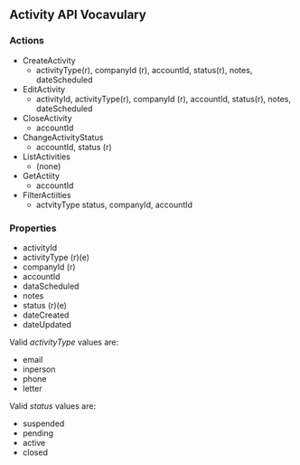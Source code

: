 ## Activity API Vocavulary

### Actions

 * CreateActivity
   * activityType(r), companyId (r), accountId, status(r), notes, dateScheduled
 * EditActivity
   * activityId, activityType(r), companyId (r), accountId, status(r), notes, dateScheduled
 * CloseActivity
   * accountId 
 * ChangeActivityStatus
   * accountId, status (r)
 * ListActivities
   * (none)
 * GetActiity
   * accountId
 * FilterActiities
   * actvityType status, companyId, accountId

### Properties

* activityId
* activityType (r)(e)
* companyId (r)
* accountId
* dataScheduled
* notes
* status (r)(e)
* dateCreated
* dateUpdated

Valid _activityType_ values are:
- email
- inperson
- phone
- letter

Valid _status_ values are:
 - suspended
 - pending
 - active
 - closed
